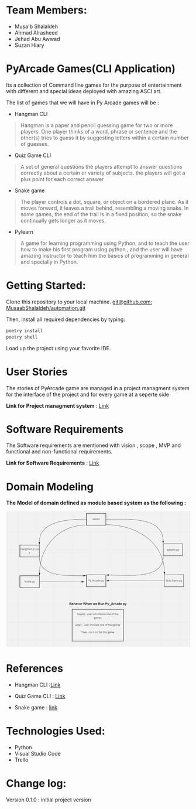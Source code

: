 # **Team Members:** 
* Musa'b Shalaldeh 
* Ahmad Alrasheed
* Jehad Abu Awwad
* Suzan Hiary
# PyArcade Games(CLI Application)

Its a collection of Command line games  for the purpose of entertainment with different and special ideas deployed with amazing ASCI art.

The list of games that we will have in Py Arcade games will be :

* Hangman CLI

> Hangman is a paper and pencil guessing game for two or more players. One player thinks of a word, phrase or sentence and the other(s) tries to guess it by suggesting letters within a certain number of guesses.

* Quiz Game CLI

> A set of  general questions the  players attempt to answer questions correctly about a certain or variety of subjects. the players will get a plus point for each correct answer

* Snake game

> The player controls a dot, square, or object on a bordered plane. As it moves forward, it leaves a trail behind, resembling a moving snake. In some games, the end of the trail is in a fixed position, so the snake continually gets longer as it moves.

* Pylearn

> A game for learning programming using Python, and to teach the user how to make his first program using python , and the user will have amazing instructor to teach him the basics of programming in general and specially in Python.

# Getting Started:

Clone this repository to your local machine. [git@github.com: MusaabShalaldeh/automation.git]()

Then, install all required dependencies by typing:

```bash
poetry install
poetry shell
```

Load up the project using your favorite IDE.

# User Stories

The stories of PyArcade game are managed in a project managment system for the interface of the project and for every game at a seperte side

**Link for Project managment system** : [Link](https://trello.com/b/7Hd4NGWM/pyarcade-game)

# Software Requirements

The Software requirements are mentioned with vision , scope , MVP and functional and non-functional requirements.

**Link for Software Requirements** : [Link](requirements.md)

# Domain Modeling

**The Model of domain defined as module based system as the following :**

![Domain Model](assets/domain_model.png)

# References
* Hangman CLI :[Link](https://codereview.stackexchange.com/questions/214471/display-command-line-hangman)

* Quiz Game CLI : [Link](https://northcoders.com/company/blog/how-do-you-make-a-command-line-quiz-generator)

* Snake game : [link](https://www.edureka.co/blog/snake-game-with-pygame/)

# Technologies Used:
* Python
* Visual Studio Code 
* Trello 
# Change log:

Version 0.1.0 : initial project version
